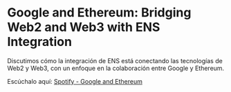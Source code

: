 # Google and Ethereum: Bridging Web2 and Web3 with ENS Integration

Discutimos cómo la integración de ENS está conectando las tecnologías de Web2 y Web3, con un enfoque en la colaboración entre Google y Ethereum.

Escúchalo aquí: [Spotify - Google and Ethereum](https://spotifycreators-web.app.link/e/7cjmn6K4aPb)
